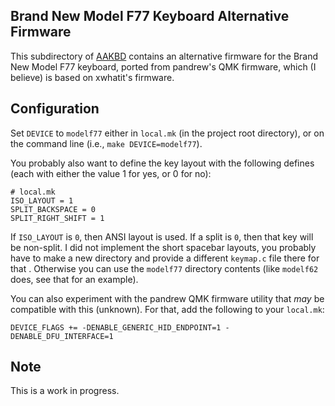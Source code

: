 ## Brand New Model F77 Keyboard Alternative Firmware

This subdirectory of [AAKBD](https://github.com/arkku/aakbd) contains an
alternative firmware for the Brand New Model F77 keyboard, ported from
pandrew's QMK firmware, which (I believe) is based on xwhatit's firmware.

## Configuration

Set `DEVICE` to `modelf77` either in `local.mk` (in the project root directory),
or on the command line (i.e., `make DEVICE=modelf77`).

You probably also want to define the key layout with the following defines
(each with either the value 1 for yes, or 0 for no):

``` Make
# local.mk
ISO_LAYOUT = 1
SPLIT_BACKSPACE = 0
SPLIT_RIGHT_SHIFT = 1
```

If `ISO_LAYOUT` is `0`, then ANSI layout is used. If a split is `0`, then that
key will be non-split. I did not implement the short spacebar layouts, you
probably have to make a new directory and provide a different `keymap.c` file
there for that . Otherwise you can use the `modelf77` directory contents
(like `modelf62` does, see that for an example).

You can also experiment with the pandrew QMK firmware utility that _may_ be
compatible with this (unknown). For that, add the following to your `local.mk`:

``` Make
DEVICE_FLAGS += -DENABLE_GENERIC_HID_ENDPOINT=1 -DENABLE_DFU_INTERFACE=1
```

## Note

This is a work in progress.
